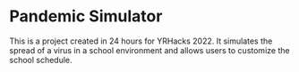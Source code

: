 # Pandemic Simulator
This is a project created in 24 hours for YRHacks 2022. It simulates the spread of a virus in a school environment and allows users to customize the school schedule.
